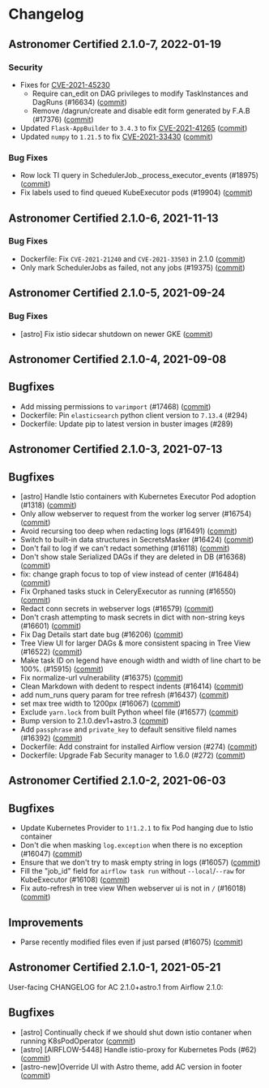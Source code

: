 # Changelog

Astronomer Certified 2.1.0-7, 2022-01-19
----------------------------------------

### Security

- Fixes for [CVE-2021-45230](https://nvd.nist.gov/vuln/detail/CVE-2021-45230)
    - Require can_edit on DAG privileges to modify TaskInstances and DagRuns (#16634) ([commit](https://github.com/astronomer/airflow/commit/b1f4236000f57983ad67ff18a40cede4cefbef73))
    - Remove /dagrun/create and disable edit form generated by F.A.B (#17376) ([commit](https://github.com/astronomer/airflow/commit/600d76d5b59f9431111ef24978e89ae3ec58e1d0))
- Updated `Flask-AppBuilder` to `3.4.3` to fix [CVE-2021-41265](https://nvd.nist.gov/vuln/detail/CVE-2021-41265) ([commit](https://github.com/astronomer/ap-airflow/commit/953ec71d9228f0c6558d4cd9aa74b8ddb5dfd141))
- Updated `numpy` to `1.21.5` to fix [CVE-2021-33430](https://nvd.nist.gov/vuln/detail/CVE-2021-33430) ([commit](https://github.com/astronomer/ap-airflow/commit/953ec71d9228f0c6558d4cd9aa74b8ddb5dfd141))

### Bug Fixes

- Row lock TI query in SchedulerJob._process_executor_events (#18975) ([commit](https://github.com/astronomer/airflow/commit/297d88d7682f489f31cd9493e499e7afceb1d91d))
- Fix labels used to find queued KubeExecutor pods (#19904) ([commit](https://github.com/astronomer/airflow/commit/bc9bd1aee7d48c9288d729b1720de06b6ae84351))

Astronomer Certified 2.1.0-6, 2021-11-13
----------------------------------------

### Bug Fixes

- Dockerfile: Fix `CVE-2021-21240` and `CVE-2021-33503` in 2.1.0 ([commit](https://github.com/astronomer/ap-airflow/commit/5ccde33))
- Only mark SchedulerJobs as failed, not any jobs (#19375) ([commit](https://github.com/astronomer/airflow/commit/3b4d947))

Astronomer Certified 2.1.0-5, 2021-09-24
--------------------------------------------

### Bug Fixes

- [astro] Fix istio sidecar shutdown on newer GKE ([commit](https://github.com/astronomer/airflow/commit/d50737791))

Astronomer Certified 2.1.0-4, 2021-09-08
----------------------------------------

## Bugfixes

- Add missing permissions to `varimport` (#17468) ([commit](https://github.com/astronomer/airflow/commit/57f1629f8))
- Dockerfile: Pin `elasticsearch` python client version to `7.13.4` (#294)
- Dockerfile: Update pip to latest version in buster images (#289)

Astronomer Certified 2.1.0-3, 2021-07-13
----------------------------------------

## Bugfixes

- [astro] Handle Istio containers with Kubernetes Executor Pod adoption (#1318) ([commit](https://github.com/astronomer/airflow/commit/58cfc68bf))
- Only allow webserver to request from the worker log server (#16754) ([commit](https://github.com/astronomer/airflow/commit/a2b574c0c))
- Avoid recursing too deep when redacting logs (#16491) ([commit](https://github.com/astronomer/airflow/commit/5398eb5ab))
- Switch to built-in data structures in SecretsMasker (#16424) ([commit](https://github.com/astronomer/airflow/commit/7e5968aaa))
- Don't fail to log if we can't redact something (#16118) ([commit](https://github.com/astronomer/airflow/commit/41ae7090d))
- Don't show stale Serialized DAGs if they are deleted in DB (#16368) ([commit](https://github.com/astronomer/airflow/commit/9d14b1d6d))
- fix: change graph focus to top of view instead of center (#16484) ([commit](https://github.com/astronomer/airflow/commit/9eca94bb6))
- Fix Orphaned tasks stuck in CeleryExecutor as running (#16550) ([commit](https://github.com/astronomer/airflow/commit/83fb4bf9e))
- Redact conn secrets in webserver logs (#16579) ([commit](https://github.com/astronomer/airflow/commit/9ac87a9cf))
- Don't crash attempting to mask secrets in dict with non-string keys (#16601) ([commit](https://github.com/astronomer/airflow/commit/6af516b29))
- Fix Dag Details start date bug (#16206) ([commit](https://github.com/astronomer/airflow/commit/8d40ce481))
- Tree View UI for larger DAGs & more consistent spacing in Tree View (#16522) ([commit](https://github.com/astronomer/airflow/commit/f3fb06ce5))
- Make task ID on legend have enough width and width of line chart to be 100%.  (#15915) ([commit](https://github.com/astronomer/airflow/commit/8b2a7b75c))
- Fix normalize-url vulnerability (#16375) ([commit](https://github.com/astronomer/airflow/commit/58357b578))
- Clean Markdown with dedent to respect indents (#16414) ([commit](https://github.com/astronomer/airflow/commit/26abb8d37))
- add num_runs query param for tree refresh (#16437) ([commit](https://github.com/astronomer/airflow/commit/71feed690))
- set max tree width to 1200px (#16067) ([commit](https://github.com/astronomer/airflow/commit/9bcfd97d7))
- Exclude ``yarn.lock`` from built Python wheel file (#16577) ([commit](https://github.com/astronomer/airflow/commit/8fcc68d88))
- Bump version to 2.1.0.dev1+astro.3 ([commit](https://github.com/astronomer/airflow/commit/2700c8cf3))
- Add `passphrase` and `private_key` to default sensitive fileld names (#16392) ([commit](https://github.com/astronomer/airflow/commit/5917abf11))
- Dockerfile: Add constraint for installed Airflow version (#274) ([commit](https://github.com/astronomer/ap-airflow/commit/60174ec))
- Dockerfile: Upgrade Fab Security manager to 1.6.0 (#272) ([commit](https://github.com/astronomer/ap-airflow/commit/417fd5993982e49424fb427941552d0d42ed567e))

Astronomer Certified 2.1.0-2, 2021-06-03
----------------------------------------

## Bugfixes

- Update Kubernetes Provider to `1!1.2.1` to fix Pod hanging due to Istio container
- Don't die when masking `log.exception` when there is no exception (#16047) ([commit](https://github.com/astronomer/airflow/commit/e24040de6))
- Ensure that we don't try to mask empty string in logs (#16057) ([commit](https://github.com/astronomer/airflow/commit/d20eaa86c))
- Fill the "job_id" field for `airflow task run` without `--local`/`--raw` for KubeExecutor (#16108) ([commit](https://github.com/astronomer/airflow/commit/55fc6f6d8))
- Fix auto-refresh in tree view When webserver ui is not in ``/`` (#16018) ([commit](https://github.com/astronomer/airflow/commit/0c1d91917))

## Improvements

- Parse recently modified files even if just parsed (#16075) ([commit](https://github.com/astronomer/airflow/commit/19b3f1bd8))

Astronomer Certified 2.1.0-1, 2021-05-21
----------------------------------------
User-facing CHANGELOG for AC 2.1.0+astro.1 from Airflow 2.1.0:

## Bugfixes

- [astro] Continually check if we should shut down istio contaner when running K8sPodOperator ([commit](https://github.com/astronomer/airflow/commit/40a852bda))
- [astro] [AIRFLOW-5448] Handle istio-proxy for Kubernetes Pods (#62) ([commit](https://github.com/astronomer/airflow/commit/47528ff07))
- [astro-new]Override UI with Astro theme, add AC version in footer ([commit](https://github.com/astronomer/airflow/commit/3d3e35e7d))
